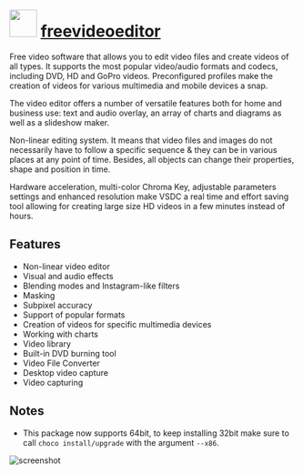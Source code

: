 # <img src="https://cdn.jsdelivr.net/gh/chocolatey-community/chocolatey-coreteampackages@80d7b106a3d2edf543944581b2634972157df3de/icons/freevideoeditor.png" width="48" height="48"/> [freevideoeditor](https://chocolatey.org/packages/freevideoeditor)


Free video software that allows you to edit video files and create videos of all types. It supports the most popular video/audio formats and codecs, including DVD, HD and GoPro videos. Preconfigured profiles make the creation of videos for various multimedia and mobile devices a snap.

The video editor offers a number of versatile features both for home and business use: text and audio overlay, an array of charts and diagrams as well as a slideshow maker.

Non-linear editing system. It means that video files and images do not necessarily have to follow a specific sequence & they can be in various places at any point of time. Besides, all objects can change their properties, shape and position in time.

Hardware acceleration, multi-color Chroma Key, adjustable parameters settings and enhanced resolution make VSDC a real time and effort saving tool allowing for creating large size HD videos in a few minutes instead of hours.

## Features

- Non-linear video editor
- Visual and audio effects
- Blending modes and Instagram-like filters
- Masking
- Subpixel accuracy
- Support of popular formats
- Creation of videos for specific multimedia devices
- Working with charts
- Video library
- Built-in DVD burning tool
- Video File Converter
- Desktop video capture
- Video capturing


## Notes

- This package now supports 64bit, to keep installing 32bit make sure to call `choco install/upgrade` with the argument `--x86`.

![screenshot](https://cdn.rawgit.com/chocolatey/chocolatey-coreteampackages/67298954b9fd1ba4826a4cdedf542266aa64f1fd/automatic/freevideoeditor/screenshot.jpg)

